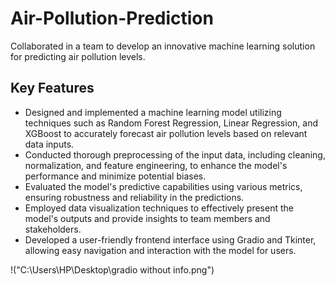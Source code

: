 # Air-Pollution-Prediction


Collaborated in a team to develop an innovative machine learning solution for predicting air pollution levels.

## Key Features

- Designed and implemented a machine learning model utilizing techniques such as Random Forest Regression, Linear Regression, and XGBoost to accurately forecast air pollution levels based on relevant data inputs.
- Conducted thorough preprocessing of the input data, including cleaning, normalization, and feature engineering, to enhance the model's performance and minimize potential biases.
- Evaluated the model's predictive capabilities using various metrics, ensuring robustness and reliability in the predictions.
- Employed data visualization techniques to effectively present the model's outputs and provide insights to team members and stakeholders.
- Developed a user-friendly frontend interface using Gradio and Tkinter, allowing easy navigation and interaction with the model for users.

!("C:\Users\HP\Desktop\gradio without info.png")



